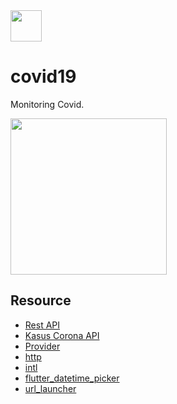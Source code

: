 <img src="https://raw.githubusercontent.com/hifiaz/covid19/master/lib/images/icon.png " width="50">

# covid19

Monitoring Covid.

<img src="https://raw.githubusercontent.com/hifiaz/covid19/master/flutter_02.png" width="250">





## Resource

- [Rest API](https://github.com/mathdroid/covid-19-api)
- [Kasus Corona API](https://louislugas.github.io/covid_19_cluster/json/kasus-corona-indonesia.json)
- [Provider](https://pub.dev/packages/provider)
- [http](https://pub.dev/packages/http)
- [intl](https://pub.dev/packages/intl)
- [flutter_datetime_picker](https://pub.dev/packages/flutter_datetime_picker)
- [url_launcher](https://pub.dev/packages/url_launcher)
